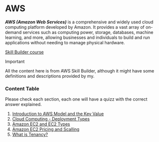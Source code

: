 # AWS 
 
**_AWS (Amazon Web Services)_** is a comprehensive and widely used cloud computing platform developed by Amazon. It provides a vast array of on-demand services such as computing power, storage, databases, machine learning, and more, allowing businesses and individuals to build and run applications without needing to manage physical hardware.

[Skill Builder course](https://explore.skillbuilder.aws/learn/course/134/play/136404/aws-cloud-practitioner-essentials)

> [!IMPORTANT]
> All the content here is from AWS Skill Builder, although it might have some definitions and descriptions provided by my.

### Content Table

Please check each section, each one will have a quizz with the correct answer explained.

1. [Introduction to AWS Model and the Key Value ](./content/introduction.md)
2. [Cloud Computing - Deployment Types ](./content/cloud-computing.md)
3. [Amazon EC2 and EC2 Types ](./content/ec2.md)
4. [Amazon EC2 Pricing and Scalling ](./content/ec2-pricing-scaling.md)
5. [What is Tenancy?](./content/tenancy.md)